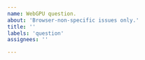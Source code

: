 ```yaml
---
name: WebGPU question.
about: 'Browser-non-specific issues only.'
title: ''
labels: 'question'
assignees: ''

---
```



